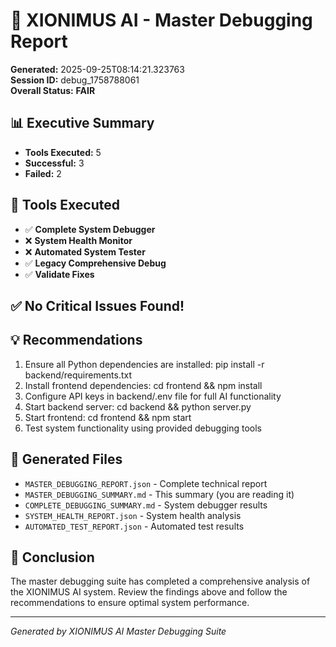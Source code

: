# 🎯 XIONIMUS AI - Master Debugging Report

**Generated:** 2025-09-25T08:14:21.323763  
**Session ID:** debug_1758788061  
**Overall Status:** **FAIR**

## 📊 Executive Summary

- **Tools Executed:** 5
- **Successful:** 3
- **Failed:** 2

## 🔧 Tools Executed

- ✅ **Complete System Debugger**
- ❌ **System Health Monitor**
- ❌ **Automated System Tester**
- ✅ **Legacy Comprehensive Debug**
- ✅ **Validate Fixes**

## ✅ No Critical Issues Found!


## 💡 Recommendations

1. Ensure all Python dependencies are installed: pip install -r backend/requirements.txt
2. Install frontend dependencies: cd frontend && npm install
3. Configure API keys in backend/.env file for full AI functionality
4. Start backend server: cd backend && python server.py
5. Start frontend: cd frontend && npm start
6. Test system functionality using provided debugging tools

## 📁 Generated Files

- `MASTER_DEBUGGING_REPORT.json` - Complete technical report
- `MASTER_DEBUGGING_SUMMARY.md` - This summary (you are reading it)  
- `COMPLETE_DEBUGGING_SUMMARY.md` - System debugger results
- `SYSTEM_HEALTH_REPORT.json` - System health analysis
- `AUTOMATED_TEST_REPORT.json` - Automated test results

## 🎯 Conclusion

The master debugging suite has completed a comprehensive analysis of the XIONIMUS AI system. Review the findings above and follow the recommendations to ensure optimal system performance.

---
*Generated by XIONIMUS AI Master Debugging Suite*
